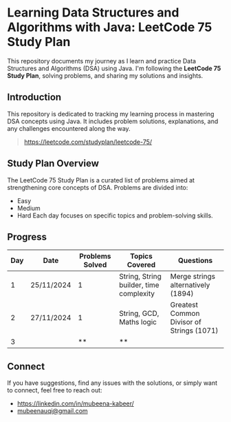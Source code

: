 # Learning Data Structures and Algorithms with Java: LeetCode 75 Study Plan
This repository documents my journey as I learn and practice Data Structures and Algorithms (DSA) using Java. I'm following the **LeetCode 75 Study Plan**, solving problems, and sharing my solutions and insights.

## Introduction
This repository is dedicated to tracking my learning process in mastering DSA concepts using Java. It includes problem solutions, explanations, and any challenges encountered along the way.
> https://leetcode.com/studyplan/leetcode-75/

## Study Plan Overview
The LeetCode 75 Study Plan is a curated list of problems aimed at strengthening core concepts of DSA. Problems are divided into:
- Easy
- Medium
- Hard
Each day focuses on specific topics and problem-solving skills.

## Progress

| Day |Date| Problems Solved | Topics Covered            | Questions|
| --- | --| --------------- | ------------------------- |---|
| 1   | 25/11/2024 |1               |String, String builder, time complexity       | Merge strings alternatively (1894) |
| 2   | 27/11/2024 | 1               | String, GCD, Maths logic  | Greatest Common Divisor of Strings (1071)|
| 3   || **                | **             | |

## Connect
If you have suggestions, find any issues with the solutions, or simply want to connect, feel free to reach out:
- https://linkedin.com/in/mubeena-kabeer/
- mubeenauqi@gmail.com





